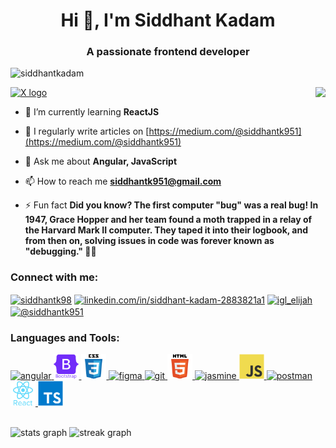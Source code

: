 <h1 align="center">Hi 👋, I'm Siddhant Kadam</h1>
<h3 align="center">A passionate frontend developer</h3>

<p align="left"> <img src="https://komarev.com/ghpvc/?username=siddhantkadam&label=Profile%20views&color=0e75b6&style=flat" alt="siddhantkadam" /> </p>

<img align="right" height="150" src="https://media2.giphy.com/media/v1.Y2lkPTc5MGI3NjExbncwbHQ3aXJuYXp1b3pkZ2FtZjdhYjV2a21odzVvMWd4amI3OGpubyZlcD12MV9pbnRlcm5hbF9naWZfYnlfaWQmY3Q9Zw/78XCFBGOlS6keY1Bil/giphy.webp"  />

<p align="left"> <a href="https://x.com/siddhantk98" target="blank"><img src="https://img.shields.io/static/v1?message=Follow me&logo=x&label=&color=555555&logoColor=white&labelColor=&style=for-the-badge" height="35" alt="X logo"  /></a> </p>

- 🌱 I’m currently learning **ReactJS**

- 📝 I regularly write articles on [https://medium.com/@siddhantk951](https://medium.com/@siddhantk951)

- 💬 Ask me about **Angular, JavaScript**

- 📫 How to reach me **siddhantk951@gmail.com**

- ⚡ Fun fact **Did you know? The first computer "bug" was a real bug! In 1947, Grace Hopper and her team found a moth trapped in a relay of the Harvard Mark II computer. They taped it into their logbook, and from then on, solving issues in code was forever known as "debugging." 🐛✨**

<h3 align="left">Connect with me:</h3>
<p align="left">
<a href="https://twitter.com/siddhantk98" target="blank"><img align="center" src="https://raw.githubusercontent.com/rahuldkjain/github-profile-readme-generator/master/src/images/icons/Social/twitter.svg" alt="siddhantk98" height="30" width="40" /></a>
<a href="https://linkedin.com/in/linkedin.com/in/siddhant-kadam-2883821a1" target="blank"><img align="center" src="https://raw.githubusercontent.com/rahuldkjain/github-profile-readme-generator/master/src/images/icons/Social/linked-in-alt.svg" alt="linkedin.com/in/siddhant-kadam-2883821a1" height="30" width="40" /></a>
<a href="https://instagram.com/igl_elijah" target="blank"><img align="center" src="https://raw.githubusercontent.com/rahuldkjain/github-profile-readme-generator/master/src/images/icons/Social/instagram.svg" alt="igl_elijah" height="30" width="40" /></a>
<a href="https://medium.com/@siddhantk951" target="blank"><img align="center" src="https://raw.githubusercontent.com/rahuldkjain/github-profile-readme-generator/master/src/images/icons/Social/medium.svg" alt="@siddhantk951" height="30" width="40" /></a>
</p>

<h3 align="left">Languages and Tools:</h3>
<p align="left"> <a href="https://angular.io" target="_blank" rel="noreferrer"> <img src="https://angular.io/assets/images/logos/angular/angular.svg" alt="angular" width="40" height="40"/> </a> <a href="https://getbootstrap.com" target="_blank" rel="noreferrer"> <img src="https://raw.githubusercontent.com/devicons/devicon/master/icons/bootstrap/bootstrap-plain-wordmark.svg" alt="bootstrap" width="40" height="40"/> </a> <a href="https://www.w3schools.com/css/" target="_blank" rel="noreferrer"> <img src="https://raw.githubusercontent.com/devicons/devicon/master/icons/css3/css3-original-wordmark.svg" alt="css3" width="40" height="40"/> </a> <a href="https://www.figma.com/" target="_blank" rel="noreferrer"> <img src="https://www.vectorlogo.zone/logos/figma/figma-icon.svg" alt="figma" width="40" height="40"/> </a> <a href="https://git-scm.com/" target="_blank" rel="noreferrer"> <img src="https://www.vectorlogo.zone/logos/git-scm/git-scm-icon.svg" alt="git" width="40" height="40"/> </a> <a href="https://www.w3.org/html/" target="_blank" rel="noreferrer"> <img src="https://raw.githubusercontent.com/devicons/devicon/master/icons/html5/html5-original-wordmark.svg" alt="html5" width="40" height="40"/> </a> <a href="https://jasmine.github.io/" target="_blank" rel="noreferrer"> <img src="https://www.vectorlogo.zone/logos/jasmine/jasmine-icon.svg" alt="jasmine" width="40" height="40"/> </a> <a href="https://developer.mozilla.org/en-US/docs/Web/JavaScript" target="_blank" rel="noreferrer"> <img src="https://raw.githubusercontent.com/devicons/devicon/master/icons/javascript/javascript-original.svg" alt="javascript" width="40" height="40"/> </a> <a href="https://postman.com" target="_blank" rel="noreferrer"> <img src="https://www.vectorlogo.zone/logos/getpostman/getpostman-icon.svg" alt="postman" width="40" height="40"/> </a> <a href="https://reactjs.org/" target="_blank" rel="noreferrer"> <img src="https://raw.githubusercontent.com/devicons/devicon/master/icons/react/react-original-wordmark.svg" alt="react" width="40" height="40"/> </a> <a href="https://www.typescriptlang.org/" target="_blank" rel="noreferrer"> <img src="https://raw.githubusercontent.com/devicons/devicon/master/icons/typescript/typescript-original.svg" alt="typescript" width="40" height="40"/> </a> </p>
<br/>
<div>
  <img src="https://github-readme-stats.vercel.app/api?username=SiddhantKadam&hide_title=false&hide_rank=false&show_icons=true&include_all_commits=true&count_private=true&disable_animations=false&theme=dracula&locale=en&hide_border=false" height="180" alt="stats graph"  />
  <img src="https://streak-stats.demolab.com?user=SiddhantKadam&locale=en&mode=daily&theme=dark&hide_border=false&border_radius=5&order=3" height="180" alt="streak graph"  />
</div>
